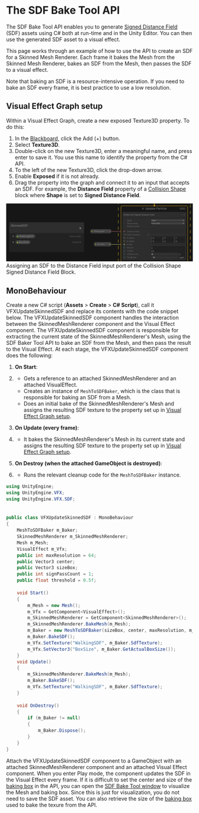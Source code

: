 # The SDF Bake Tool API

The SDF Bake Tool API enables you to generate [Signed Distance Field](sdf-in-vfx-graph.md) (SDF) assets using C# both at run-time and in the Unity Editor. You can then use the generated SDF asset to a visual effect.

This page works through an example of how to use the API to create an SDF for a Skinned Mesh Renderer. Each frame it bakes the Mesh from the Skinned Mesh Renderer, bakes an SDF from the Mesh, then passes the SDF to a visual effect.

Note that baking an SDF is a resource-intensive operation. If you need to bake an SDF every frame, it is best practice to use a low resolution.

## Visual Effect Graph setup

Within a Visual Effect Graph, create a new exposed Texture3D property. To do this:

1. In the [Blackboard](VisualEffectGraphWindow.md#Blackboard), click the Add (+) button.
2. Select **Texture3D**.
3. Double-click on the new Texture3D, enter a meaningful name, and press enter to save it. You use this name to identify the property from the C# API.
4. To the left of the new Texture3D, click the drop-down arrow.
5. Enable **Exposed** if it is not already.
6. Drag the property into the graph and connect it to an input that accepts an SDF. For example, the **Distance Field** property of a [Collision Shape](Block-CollisionShape.md) block where **Shape** is set to **Signed Distance Field**.

![Assigning an SDF to the Distance Field input port of the Collision Shape Signed Distance Field Block.](Images/sdf-bake-tool-api-example.png)
Assigning an SDF to the Distance Field input port of the Collision Shape Signed Distance Field Block.

## MonoBehaviour

Create a new C# script (**Assets** > **Create** > **C# Script**), call it VFXUpdateSkinnedSDF and replace its contents with the code snippet below. The VFXUpdateSkinnedSDF component handles the interaction between the SkinnedMeshRenderer component and the Visual Effect component. The VFXUpdateSkinnedSDF component is responsible for extracting the current state of the SkinnedMeshRenderer's Mesh, using the SDF Baker Tool API to bake an SDF from the Mesh, and then pass the result to the Visual Effect. At each stage, the VFXUpdateSkinnedSDF component does the following:

1. **On Start**:

2. - Gets a reference to an attached SkinnedMeshRenderer and an attached VisualEffect.
   - Creates an instance of `MeshToSDFBaker`, which is the class that is responsible for baking an SDF from a Mesh.
   - Does an initial bake of the SkinnedMeshRenderer's Mesh and assigns the resulting SDF texture to the property set up in [Visual Effect Graph setup](#visual-effect-graph-setup).

3. **On Update (every frame)**:

4. - It bakes the SkinnedMeshRenderer's Mesh in its current state and assigns the resulting SDF texture to the property set up in [Visual Effect Graph setup](#visual-effect-graph-setup).

5. **On Destroy (when the attached GameObject is destroyed)**:

6. - Runs the relevant cleanup code for the `MeshToSDFBaker` instance.

```c#
using UnityEngine;
using UnityEngine.VFX;
using UnityEngine.VFX.SDF;


public class VFXUpdateSkinnedSDF : MonoBehaviour
{
    MeshToSDFBaker m_Baker;
    SkinnedMeshRenderer m_SkinnedMeshRenderer;
    Mesh m_Mesh;
    VisualEffect m_Vfx;
    public int maxResolution = 64;
    public Vector3 center;
    public Vector3 sizeBox;
    public int signPassCount = 1;
    public float threshold = 0.5f;

    void Start()
    {
        m_Mesh = new Mesh();
        m_Vfx = GetComponent<VisualEffect>();
        m_SkinnedMeshRenderer = GetComponent<SkinnedMeshRenderer>();
        m_SkinnedMeshRenderer.BakeMesh(m_Mesh);
        m_Baker = new MeshToSDFBaker(sizeBox, center, maxResolution, m_Mesh, signPassCount, threshold);
        m_Baker.BakeSDF();
        m_Vfx.SetTexture("WalkingSDF", m_Baker.SdfTexture);
        m_Vfx.SetVector3("BoxSize", m_Baker.GetActualBoxSize());
    }
    void Update()
    {
        m_SkinnedMeshRenderer.BakeMesh(m_Mesh);
        m_Baker.BakeSDF();
        m_Vfx.SetTexture("WalkingSDF", m_Baker.SdfTexture);
    }

    void OnDestroy()
    {
        if (m_Baker != null)
        {
            m_Baker.Dispose();
        }
    }
}
```

Attach the VFXUpdateSkinnedSDF component to a GameObject with an attached SkinnedMeshRenderer component and an attached Visual Effect component. When you enter Play mode, the component updates the SDF in the Visual Effect every frame. If it is difficult to set the center and size of the [baking box](sdf-bake-tool.md#baking-box) in the API, you can open the [SDF Bake Tool window](sdf-bake-tool-window.md) to visualize the Mesh and baking box. Since this is just for visualization, you do not need to save the SDF asset. You can also retrieve the size of the [baking box](sdf-bake-tool.md#baking-box) used to bake the texure from the API.
